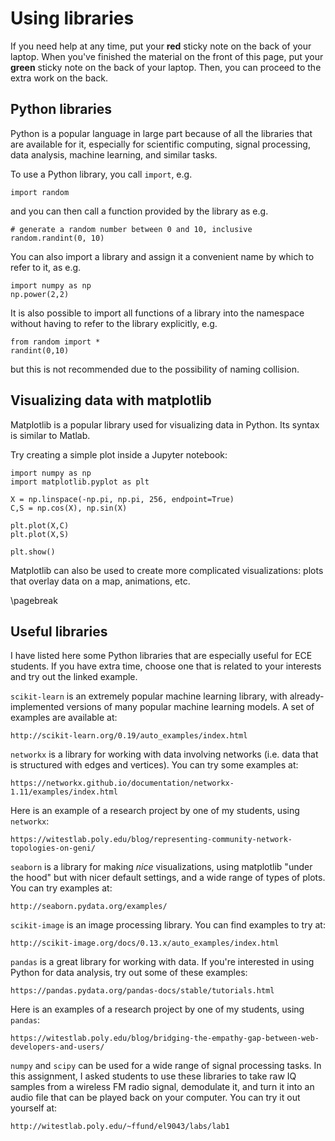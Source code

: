 # Using libraries

If you need help at any time, put your **red** sticky note on the back of your 
laptop. When you've finished the material on the front of this page, put your 
**green** sticky note on the back of your laptop. Then, you can proceed to 
the extra work on the back.

## Python libraries

Python is a popular language in large part because of all the libraries that
are available for it, especially for scientific computing, signal 
processing, data analysis, machine learning, and similar tasks.

To use a Python library, you call `import`, e.g.

```
import random
```

and you can then call a function provided by the library as e.g.

```
# generate a random number between 0 and 10, inclusive
random.randint(0, 10)
```

You can also import a library and assign it a convenient name by which 
to refer to it, as e.g.

```
import numpy as np
np.power(2,2)
```

It is also possible to import all functions of a library into the namespace
without having to refer to the library explicitly, e.g.

```
from random import *
randint(0,10)
```

but this is not recommended due to the possibility of naming collision.

## Visualizing data with matplotlib

Matplotlib is a popular library used for visualizing data in Python.
Its syntax is similar to Matlab.

Try creating a simple plot inside a Jupyter notebook:

```
import numpy as np
import matplotlib.pyplot as plt

X = np.linspace(-np.pi, np.pi, 256, endpoint=True)
C,S = np.cos(X), np.sin(X)

plt.plot(X,C)
plt.plot(X,S)

plt.show()
```

Matplotlib can also be used to create more complicated visualizations:
plots that overlay data on a map, animations, etc.

\pagebreak

## Useful libraries

I have listed here some Python libraries that are especially useful 
for ECE students. If you have extra time, choose one that is related to your interests and 
try out the linked example.

`scikit-learn` is an extremely popular machine learning library, with 
already-implemented versions of many popular machine learning models. A set
of examples are available at:

```
http://scikit-learn.org/0.19/auto_examples/index.html
```

`networkx` is a library for working with data involving networks (i.e.
data that is structured with edges and vertices). You can try some examples at:

```
https://networkx.github.io/documentation/networkx-1.11/examples/index.html
```

Here is an example of a research project by one of my students, using 
`networkx`:

```
https://witestlab.poly.edu/blog/representing-community-network-topologies-on-geni/
```

`seaborn` is a library for making _nice_ visualizations, using matplotlib 
"under the hood" but with nicer default settings, and a wide range of 
types of plots. You can try examples at:

```
http://seaborn.pydata.org/examples/
```

`scikit-image` is an image processing library. You can find examples to try
at:

```
http://scikit-image.org/docs/0.13.x/auto_examples/index.html
```

`pandas` is a great library for working with data. If you're interested in 
using Python for data analysis, try out some of these examples:

```
https://pandas.pydata.org/pandas-docs/stable/tutorials.html
```

Here is an examples of a research project by one of my students, using `pandas`:

```
https://witestlab.poly.edu/blog/bridging-the-empathy-gap-between-web-developers-and-users/
```

`numpy` and `scipy` can be used for a wide range of signal processing tasks.
In this assignment, I asked students to use these libraries to take raw IQ
samples from a wireless FM radio signal, demodulate it, and turn it into 
an audio file that can be played back on your computer. You can try it out yourself at:

```
http://witestlab.poly.edu/~ffund/el9043/labs/lab1
```
